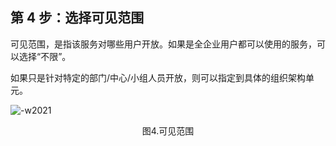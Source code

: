 ## 第 4 步：选择可见范围

可见范围，是指该服务对哪些用户开放。如果是全企业用户都可以使用的服务，可以选择“不限”。

如果只是针对特定的部门/中心/小组人员开放，则可以指定到具体的组织架构单元。

![-w2021](../media/step004.png)
<center>图4.可见范围</center>